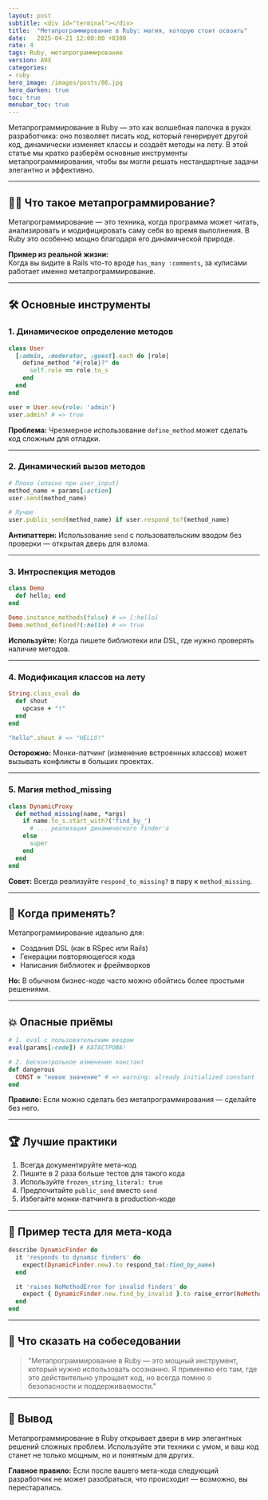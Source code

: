 ```yaml
---
layout: post
subtitle: <div id="terminal"></div>
title:  "Метапрограммирование в Ruby: магия, которую стоит освоить"
date:   2025-04-21 12:00:00 +0300
rate: 4
tags: Ruby, метапрограммирование
version: A9X
categories:
- ruby
hero_image: /images/posts/86.jpg
hero_darken: true
toc: true
menubar_toc: true
---
```



Метапрограммирование в Ruby — это как волшебная палочка в руках разработчика: оно позволяет писать код, который генерирует другой код, динамически изменяет классы и создаёт методы на лету. В этой статье мы кратко разберём основные инструменты метапрограммирования, чтобы вы могли решать нестандартные задачи элегантно и эффективно.

---

## 🧙‍♂️ Что такое метапрограммирование?

Метапрограммирование — это техника, когда программа может читать, анализировать и модифицировать саму себя во время выполнения. В Ruby это особенно мощно благодаря его динамической природе.

**Пример из реальной жизни:**  
Когда вы видите в Rails что-то вроде `has_many :comments`, за кулисами работает именно метапрограммирование.

---

## 🛠 Основные инструменты

### 1. Динамическое определение методов

```ruby
class User
  [:admin, :moderator, :guest].each do |role|
    define_method "#{role}?" do
      self.role == role.to_s
    end
  end
end

user = User.new(role: 'admin')
user.admin? # => true
```

**Проблема:** Чрезмерное использование `define_method` может сделать код сложным для отладки.

---

### 2. Динамический вызов методов

```ruby
# Плохо (опасно при user_input)
method_name = params[:action]
user.send(method_name)

# Лучше
user.public_send(method_name) if user.respond_to?(method_name)
```

**Антипаттерн:** Использование `send` с пользовательским вводом без проверки — открытая дверь для взлома.

---

### 3. Интроспекция методов

```ruby
class Demo
  def hello; end
end

Demo.instance_methods(false) # => [:hello]
Demo.method_defined?(:hello) # => true
```

**Используйте:** Когда пишете библиотеки или DSL, где нужно проверять наличие методов.

---

### 4. Модификация классов на лету

```ruby
String.class_eval do
  def shout
    upcase + "!"
  end
end

"hello".shout # => "HELLO!"
```

**Осторожно:** Монки-патчинг (изменение встроенных классов) может вызывать конфликты в больших проектах.

---

### 5. Магия method_missing

```ruby
class DynamicProxy
  def method_missing(name, *args)
    if name.to_s.start_with?('find_by_')
      # ... реализация динамического finder'а
    else
      super
    end
  end
end
```

**Совет:** Всегда реализуйте `respond_to_missing?` в пару к `method_missing`.

---

## 🎯 Когда применять?

Метапрограммирование идеально для:
- Создания DSL (как в RSpec или Rails)
- Генерации повторяющегося кода
- Написания библиотек и фреймворков

**Но:** В обычном бизнес-коде часто можно обойтись более простыми решениями.

---

## 💥 Опасные приёмы

```ruby
# 1. eval с пользовательским вводом
eval(params[:code]) # КАТАСТРОФА!

# 2. Бесконтрольное изменение констант
def dangerous
  CONST = "новое значение" # => warning: already initialized constant
end
```

**Правило:** Если можно сделать без метапрограммирования — сделайте без него.

---

## 🏆 Лучшие практики

1. Всегда документируйте мета-код
2. Пишите в 2 раза больше тестов для такого кода
3. Используйте `frozen_string_literal: true`
4. Предпочитайте `public_send` вместо `send`
5. Избегайте монки-патчинга в production-коде

---

## 🧪 Пример теста для мета-кода

```ruby
describe DynamicFinder do
  it 'responds to dynamic finders' do
    expect(DynamicFinder.new).to respond_to(:find_by_name)
  end

  it 'raises NoMethodError for invalid finders' do
    expect { DynamicFinder.new.find_by_invalid }.to raise_error(NoMethodError)
  end
end
```

---

## 🎤 Что сказать на собеседовании

> "Метапрограммирование в Ruby — это мощный инструмент, который нужно использовать осознанно. Я применяю его там, где это действительно упрощает код, но всегда помню о безопасности и поддерживаемости."

---

## 🏁 Вывод

Метапрограммирование в Ruby открывает двери в мир элегантных решений сложных проблем. Используйте эти техники с умом, и ваш код станет не только мощным, но и понятным для других.

**Главное правило:** Если после вашего мета-кода следующий разработчик не может разобраться, что происходит — возможно, вы перестарались.
